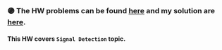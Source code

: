 ### :purple_circle: **The HW problems can be found [here](https://github.com/fnoorzad/Detection-and-Estimation-Theory/blob/e0d4dfedabc2f6cd6784e6a36f54b8499e12c2c8/HW/4/HW%204.pdf) and my solution are [here](https://github.com/fnoorzad/Detection-and-Estimation-Theory/blob/e0d4dfedabc2f6cd6784e6a36f54b8499e12c2c8/HW/4/My%20Solutions%204.pdf)**.

#### This HW covers ```Signal Detection``` topic. 

